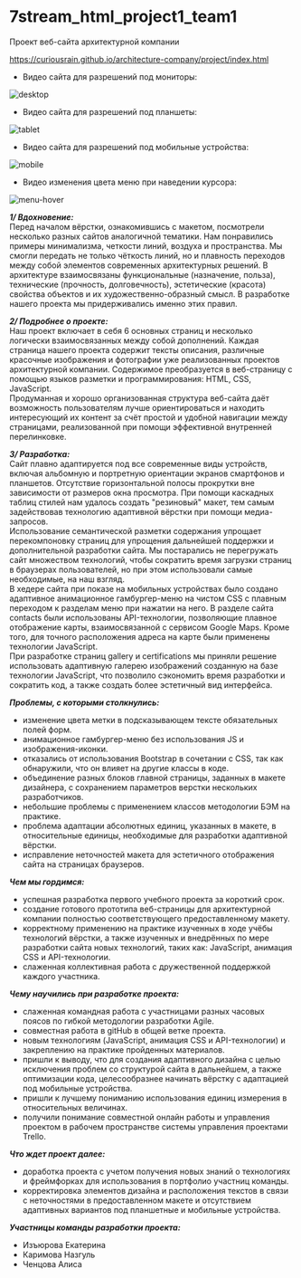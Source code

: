 # 7stream_html_project1_team1
Проект веб-сайта архитектурной компании  

https://curiousrain.github.io/architecture-company/project/index.html
  
- Видео сайта для разрешений под мониторы:  
   
![desktop](https://github.com/itgirlschool/7stream_html_project1_team1/blob/main/project-videos/team1%20project_desktop.gif)

- Видео сайта для разрешений под планшеты:  
   
![tablet](https://github.com/itgirlschool/7stream_html_project1_team1/blob/main/project-videos/team1%20project_tablet.gif)

- Видео сайта для разрешений под мобильные устройства:  
   
![mobile](https://github.com/itgirlschool/7stream_html_project1_team1/blob/main/project-videos/team1%20project_mobile.gif)

- Видео изменения цвета меню при наведении курсора:  
   
![menu-hover](https://github.com/itgirlschool/7stream_html_project1_team1/blob/main/project-videos/team1-project_menu-hover.gif)

***1/ Вдохновение:***  
Перед началом вёрстки, ознакомившись с макетом, посмотрели несколько разных сайтов аналогичной тематики. Нам понравились примеры минимализма, четкости линий, воздуха и пространства. Мы смогли передать не только чёткость линий, но и плавность переходов между собой элементов современных архитектурных решений. В архитектуре взаимосвязаны функциональные (назначение, польза), технические (прочность, долговечность), эстетические (красота) свойства объектов и их художественно-образный смысл. В разработке нашего проекта мы придерживались именно этих правил.  

***2/ Подробнее о проекте:***  
Наш проект включает в себя 6 основных страниц и несколько логически взаимосвязанных между собой дополнений. Каждая страница нашего проекта содержит тексты описания, различные красочные изображения и фотографии уже реализованных проектов архитектурной компании. 
Содержимое преобразуется в веб-страницу с помощью языков разметки и программирования: HTML, CSS, JavaScript.   
Продуманная и хорошо организованная структура веб-сайта даёт возможность пользователям лучше ориентироваться и находить интересующий их контент за счёт простой и удобной навигации между страницами, реализованной при помощи эффективной внутренней перелинковке.  

***3/ Разработка:***  
Сайт плавно адаптируется под все современные виды устройств, включая альбомную и портретную ориентации экранов смартфонов и планшетов. Отсутствие горизонтальной полосы прокрутки вне зависимости от размеров окна просмотра. 
При помощи каскадных таблиц стилей нам удалось создать "резиновый" макет, тем самым задействовав технологию адаптивной вёрстки при помощи медиа-запросов.  
Использование семантической разметки содержания упрощает перекомпоновку страниц для упрощения дальнейшей поддержки и дополнительной разработки сайта.
Мы постарались не перегружать сайт множеством технологий, чтобы сократить время загрузки страниц в браузерах пользователей, но при этом использовали самые необходимые, на наш взгляд.  
В хедере сайта при показе на мобильных устройствах было создано адаптивное анимационное гамбургер-меню на чистом CSS с плавным переходом к разделам меню при нажатии на него. 
В разделе сайта contacts были использованы API-технологии, позволяющие плавное отображение карты, взаимосвязанной с сервисом Google Maps. Кроме того, для точного расположения адреса на карте были применены технологии JavaScript.    
При разработке страниц gallery и certifications мы приняли решение использовать адаптивную галерею изображений созданную на базе технологии JavaScript, что позволило сэкономить время разработки и сократить код, а также создать более эстетичный вид интерфейса. 

***Проблемы, с которыми столкнулись:***  
- изменение цвета метки в подсказывающем тексте обязательных полей форм. 
- анимационное гамбургер-меню без использования JS и изображения-иконки. 
- отказались от использования Bootstrap в сочетании с CSS, так как обнаружили, что он влияет на другие классы в коде. 
- объединение разных блоков главной страницы, заданных в макете дизайнера, с сохранением параметров верстки нескольких разработчиков. 
- небольшие проблемы с применением классов методологии БЭМ на практике. 
- проблема адаптации абсолютных единиц, указанных в макете, в относительные единицы, необходимые для разработки адаптивной вёрстки. 
- исправление неточностей макета для эстетичного отображения сайта на страницах браузеров. 


***Чем мы гордимся:***  
- успешная разработка первого учебного проекта за короткий срок.
- создание готового прототипа веб-страницы для архитектурной компании полностью соответствующего предоставленному макету.
- корректному применению на практике изученных в ходе учёбы технологий вёрстки, а также изученных и внедрённых по мере разработки сайта новых технологий, таких как: JavaScript, анимация CSS и API-технологии.
- слаженная коллективная работа с дружественной поддержкой каждого участника.


***Чему научились при разработке проекта:***  
- слаженная командная работа с участницами разных часовых поясов по гибкой методологии разработки Agile. 
- совместная работа в gitHub в общей ветке проекта.
- новым технологиям (JavaScript, анимация CSS и API-технологии) и закреплению на практике пройденных материалов.
- пришли к выводу, что для создания адаптивного дизайна с целью исключения проблем со структурой сайта в дальнейшем, а также оптимизации кода, целесообразнее начинать вёрстку с адаптацией под мобильные устройства.
- пришли к лучшему пониманию использования единиц измерения в относительных величинах. 
- получили понимание совместной онлайн работы и управления проектом в рабочем пространстве системы управления проектами Trello.


***Что ждет проект далее:*** 
- доработка проекта с учетом получения новых знаний о технологиях и фреймфорках для использования в портфолио участниц команды.
- корректировка элементов дизайна и расположения текстов в связи с неточностями в предоставленном макете и отсутствием адаптивных вариантов под планшетные и мобильные устройства. 

***Участницы команды разработки проекта:***  
- Изъюрова Екатерина
- Каримова Назгуль
- Ченцова Алиса
